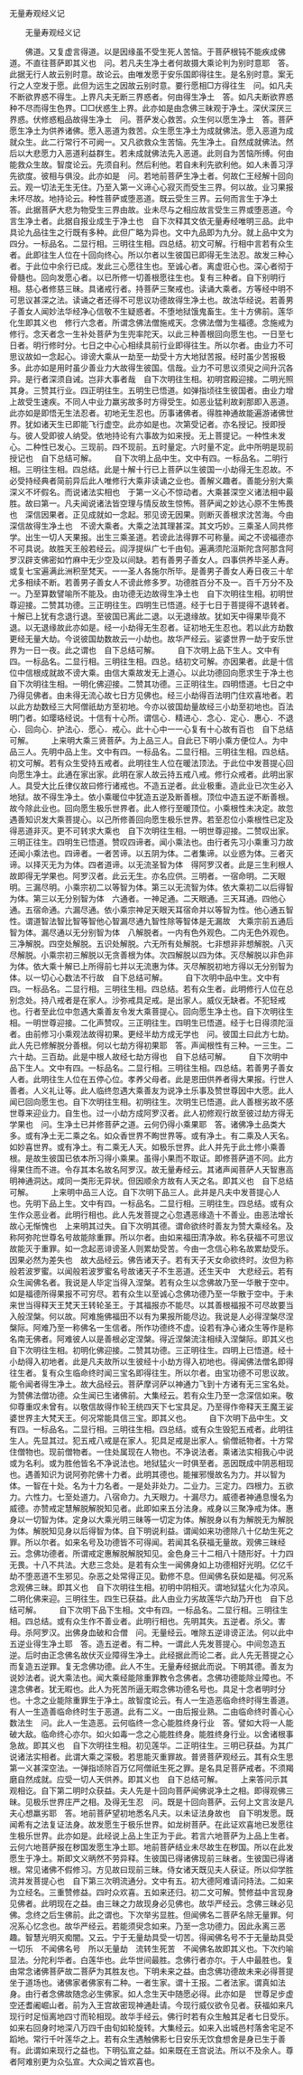   无量寿观经义记
　　




　　无量寿观经义记

　　佛道。又复虚言得道。以是因缘虽不受生死人苦恼。于菩萨根钝不能疾成佛道。不直往菩萨即其义也　问。若凡夫生净土者何故摄大乘论判为别时意耶　答。此据无行人故云别时意。故论云。由唯发愿于安乐国即得往生。是名别时意。案无行之人空发于愿。此但为远生之因故云别时意。要行愿相□方得往生　问。如凡夫不断欲界惑不得生。上界凡夫无断三界惑者。何由得生净土　答。如凡夫断欲界惑种不尽而得生色界。□□伏惑生上界。此亦如是由念佛三昧观于净土。深伏深厌三界惑。伏修惑粗品故得生净土　问。菩萨发心救苦。众生何以愿生净土　答。菩萨愿生净土为供养诸佛。愿入恶道为救苦。众生愿生净土为成就佛法。愿入恶道为成就众生。此二行常行不可阙一。又凡欲救众生苦恼。先生净土。自然成就佛法。然后以大悲愿力入恶道利益群生。若未成就佛法先入恶道。此则自为苦恼所缚。何由能救众生故。智度论云。先须自利。然后利他。若自未利先欲利他。如人未善习浮先欲度。彼相与俱没。此亦如是　问。若地前菩萨生净土者。何故仁王经解十回向云。观一切法无生无住。乃至入第一义谛心心寂灭而受生三界。何以故。业习果报未坏尽故。地持论云。种性菩萨或堕恶道。既云受生三界。云何而言生于净土　答。此据菩萨大悲为物受生三界由故。业未尽与之相应故言受生三界或堕恶道。今言生净土者。此据自报业成生于净土也　自下次释其文依无量寿经唯明三品。此中具论九品往生之行既有多种。此但广略为异也。文中九品即为九分。就上品中文为四分。一标品名。二显行相。三明往生相。四总结。初文可解。行相中言若有众生者。此即往生人位在十回向终心。所以尔者以生彼国已即得无生法忍。故发三种心者。于此位中余行已成。发此三心愿往生也。至诚心者。离虚诳心也。深心者彻于骨髓也。回向发愿心者。以已所修一切善根愿往生也。复有三种者。自下别明行相。慈心者修慈三昧。具诸戒行者。持菩萨三聚戒也。读诵大乘者。方等经中明不可思议甚深之法。读诵之者还得不可思议功德故得生净土也。故法华经说。若善男子善女人闻妙法华经净心信敬不生疑惑者。不堕地狱饿鬼畜生。生十方佛前。莲华化生即其义也　修行六念者。所谓念佛法僧施戒天。念佛法僧为生福德。念施戒为修行。念天者念一生补处菩萨为生兜率陀天。以此三种善根回向愿生也。一日至七日者。明行修时分。七日之中心心相续具前行业即得往生。所以尔者。由业力不可思议故如一念起心。诽谤大乘从一劫至一劫受十方大地狱苦报。经时虽少苦报极多。此亦如是用时虽少善业力大故得生彼国。信哉。业力不可思议须臾之间升沉各异。是行者深须自诫。岂非大事者哉　自下次明往生相。初明宫殿迎接。二明光照其身。三赞其行业。四正明往生。五明生已悟道。如弹指顷往生彼国者。由业力增上故受生速疾。不同人中业力羸劣故多时方得受生。如恶业猛利故刹那即入恶道。此亦如是即悟无生法忍者。初地无生忍也。历事诸佛者。得胜神通故能遍游诸佛世界。犹如诸天生已即能飞行虚空。此亦如是也。次第受记者。亦名授记。授即授与。彼人受即彼人纳受。依地持论有六事故为如来授。无上菩提记。一种性未发心。二种性已发心。三现前。四不现前。五时量定。六时量不定。此中所明是现前授记也　自下总结可解。
　　自下次明上品中生。文中有四。一标品名。二明行相。三明往生相。四总结。此是十解十行已上菩萨以生彼国一小劫得无生忍故。不必受持经典者简前异后此人唯修行大乘非读诵之业也。善解义趣者。善能分别大乘深义不坏假名。而说诸法实相也　于第一义心不惊动者。大乘甚深空义诸法相中最胜。故曰第一。凡夫闻说诸法皆空理与情反故生惊怖。菩萨闻之妙达心原不生怖畏也　深信因果者。正见成就如一念起。邪见谤无因果。则断灭善根求沈苦海。今由深信故得生净土也　不谤大乘者。大乘之法其理甚深。其文巧妙。三乘圣人同共修学。出生一切人天果报。出生三乘圣道。若谤此法得罪不可称量。闻之不谤福德亦不可具说。故胜天王般若经云。阎浮提纵广七千由旬。遍满须陀洹斯陀含阿那含阿罗汉辟支佛密如竹麻中无少空及以间缺。若有善男子善女人。四事供养毕圣人寿。或复七宝遍满此洲积至梵天。一一圣人各施尔所毕。是善男子善女人寿日夜三十牟尤多相续不断。若善男子善女人不谤此修多罗。功德胜百分不及一。百千万分不及一。乃至算数譬喻所不能及。由功德无边故得生净土也　自下次明往生相。初明世尊迎接。二赞其功德。三正明往生。四明生已悟道。经于七日于菩提得不退转者。十解已上犹有念退行退。至彼国已离此二退。以无退缘故。犹如天中得果毕竟不退。以无退缘故此亦如是。经一小劫得无生忍者。证初地无生忍也。若以此方劫数更经无量大劫。今说彼国劫数故云一小劫也。故华严经云。娑婆世界一劫于安乐世界为一日一夜。此之谓也　自下总结可解。
　　自下次明上品下生人。文中有四。一标品名。二显行相。三明往生相。四总。结初文可解。亦因果者。此是十信位中信根成就故不谤大乘。由信大乘故发无上道心。以此功德回向愿求生于净土也　自下次明往生相。一明化佛迎接。二赞其功德。三正明往生。四明悟道。七日之中乃得见佛者。由未得无流心故七日方见佛也。经三小劫得百法明门住欢喜地者。若以此方劫数经三大阿僧祇劫方至初地。今亦以彼国劫量故经三小劫至初地也。百法明门者。如璎珞经说。十信有十心所。谓信心．精进心．念心．定心．惠心．不退心．回向心．护法心．愿心．戒心。此十心中一一心复有十心故有百也　自下总结可解。
　　上来明大乘三贤菩萨。为上品三人。自此已下明小乘方便位人。为中品三人。先明中品上生。文中有四。一标品名。二显行相。三明往生相。四总结。初文可解。若有众生受持五戒者。此明往生人位在暖法顶法。于此位中发菩提心回向愿生净土。此通在家出家。此明在家人故云持五戒八戒。修行众戒者。此明出家人。具受大比丘律仪故曰修行诸戒也。不造五逆者。此业极重。造此业已次生必入地狱。故不得生净土。依小乘暖位中犹造五逆及断善根。顶位中造五逆不断善根。故今除此业也。回向愿生极乐世界者。此人修行至暖顶位。小乘根性未决定。故忽遇善知识发大乘菩提心。以己所修善回向愿生极乐世界。若至忍位小乘根性已定及得恶道非灭。更不可转求大乘也　自下次明往生相。一明世尊迎接。二赞叹出家。三明正往生。四明生已悟道。赞叹四谛者。闻小乘法也。由行者先习小乘重习力故还闻小乘法也。四谛者。一者苦谛。以五阴为体。二者集谛。以业惑为体。三者灭谛。以择灭无为为体。四者道谛。以无流圣智为体　得阿罗汉者。此是三生利根人故即得无学果也。阿罗汉者。此云无生。亦名应供。三明者。一宿命明。二天眼明。三漏尽明。小乘宗初二以等智为体。第三以无流智为体。依大乘初二以后得智为体。第三以无分别智为体　六通者。一神足通。二天眼通。三天耳通。四他心通。五宿命通。六漏尽通。依小乘宗神足天眼天耳宿命并以等智为性。他心通五智性。谓道智法智比智等智他心智漏尽通九智性除等智体是无漏故　大乘宗前五通后智为体。漏尽通以无分别智为体　八解脱者。一内有色外观色。二内无色外观色。三净解脱。四空处解脱。五识处解脱。六无所有处解脱。七非想非非想解脱。八灭尽解脱。小乘宗初三解脱以无贪善根为体。次四解脱以四为体。灭尽解脱以非色非为体。依大乘十解已上所得前七并以无流惠为体。灭尽解脱初地方得以无分别智为体。以一切心心数法不行故　自下总结可解。
　　自下次明中品中生。文中有四。一标品名。二显行相。三明往生相。四总结。若有众生者。此明修行人位在总别念处。持八戒者是在家人。沙弥戒具足戒。是出家人。威仪无缺者。不犯轻戒也。行者至此位中忽遇大乘善友令发大乘菩提心。回向愿生净土也。自下次明往生相。一明世尊迎接。二化声赞叹。三正明往生。四明生已悟道。经于七日得须陀洹者。由前修习小乘观法故得初果。更经半劫方成无学也　问。彼国土曰此方七劫。此人先已修解脱分善根。何以七劫方得初果耶　答。声闻根性有三种。一三生。二六十劫。三百劫。此是中根人故经七劫方得也　自下总结可解。
　　自下次明中品下生人。文中有四。一标品名。二显行相。三明往生相。四总结。若善男子善女人者。此明往生人位在五停心位。孝养父母者。此是恩田供养者得大果报。行世人善者。人义礼让等。此人临终忽遇大乘善友为说净土乐事及赞世尊因中大愿。此人闻已回向愿生也。自下次明往生相。初明往生。次明生已悟道。此人善根劣故不感世尊来迎业力。自生也。过一小劫方成阿罗汉者。此人初修观行故至彼过劫方得无学果也　问。生净土已并修菩萨之道。云何仍得小乘果耶　答。诸佛净土品类大多。或有净土无二乘之名。如众香世界不眴世界等。或有净土。有二乘及人天名。如妙喜世界。或有净土。有二乘无人天。如极乐世界。此人并先于此土修小乘善根。是故生彼国已依本所习得小乘果。虽得小果而不取证。即修菩萨道不同。此方得果住而不进。令存其本名故名阿罗汉。故无量寿经云。其诸声闻菩萨人天智惠高明神通洞达。咸同一类形无异状。但因顺余方故有人天之名。即其义也　自下总结可解。
　　上来明中品三人讫。自下次明下品三人。此并是凡夫中发菩提心人也。先明下品上生。文中有四。一标品名。二显行相。三明往生。四总结。或有众生作众恶业者。此明行相也。此人先发菩提之心忽遇恶缘造十不善业。由恶法增长故心无惭愧也　上来明其过失。自下次明其德。谓命欲终时善友为赞大乘经名。及称阿弥陀世尊名号故能除重罪。所以尔者。由如来福田清净故。称名获福不可思议故能灭于重罪。如一念起恶诽谤圣人则累劫受苦。今由一念信心称名故累劫受乐。因果必然为差失也　故大品经云。佛告诸天子。若有天子天女命欲终时。汝但为称般若波罗蜜。以闻般若波罗蜜名号故诸天子不生恶道。还生天中　大悲经云。若有众生闻佛名者。我说是人毕定当得入涅槃。若有众生以念佛故乃至一华散于空中。如是福德所得果报不可穷尽。若有众生以至诚心念佛功德乃至一华散于空中。于未来世当得释天王梵天王转轮圣王。于其福报亦不能尽。以其善根福报不可尽故要当入般涅槃。何以故。阿难施佛福田不以有为果报所能尽边。我说是人必得涅槃尽涅槃际。阿难乃至一称佛名一生信者。所作功德终不虚。设若有净心诸众生等作是称名南无佛者。阿难彼人以是善根必定涅槃。得近涅槃流注相续入涅槃际。即其义也　自下次明往生相。初明化佛迎接。二赞其功德。三正明往生。四明上已悟道。经十小劫得入初地者。此是凡夫故所以生彼经十小劫方得入初地也。得闻佛法僧名即得往生者。复有众生临命终时闻三宝名即得往生。所以尔者。由宝功德不可思议故。能令闻者得生净土。故大品经云。菩萨摩诃萨以神通力飞到十方诸有无三宝名处。为赞佛法僧功德。众生闻已生诸佛前。大集经云。若有众生乃至一念深信如来。敬仰尊重叹未曾有。以敬信故得作轮王统四天下七宝具足。乃至得作帝释天王魔王娑婆世界主大梵天王。何况常能具信三宝。即其义也。
　　自下次明下品中生。文有四。一标品名。二显行相。三明往生相。四总结。或有众生毁犯五戒者。此明往生人。先显其过。犯五戒八戒是在家人。犯具足戒是出家人。偷僧祇物者。十方常住僧物也。现前僧物者。一住处属现在人物也。不净说法者。乘诸法实相我心中说或为名利。或为胜他皆名不净说法也。地狱猛火一时俱至者。恶因既成中阴恶相现也。遇善知识为说阿弥陀佛十力者。此明其德也。能摧邪慢故名为力。并以智为体。一智在十处。名为十力名者。一是处非处力。二业力。三定力。四根力。五欲力。六性力。七至处道力。八宿命力。九天眼力。十漏尽力。威德者神通息慢名为威德。亦赞戒定慧解脱解脱知见者。此即如来五分法身。戒身以三聚净戒为体。惠身以一切智为体。定身以大乘光明三昧等一切定为体。解脱身以有为解脱无为解脱为体。解脱知见身以后得智为体。自下明说利益。谓闻如来功德除八十亿劫生死之罪。所以尔者。如来名号及功德皆不可得闻。若闻其名获福无量故。观佛三昧经云。念佛功德者。所谓戒定惠解脱解脱知见。金色身三十二相八十随形好。十力四无畏。十八不共法。大悲三念处。是若有众生一闻佛身如上功德相好光明。亿亿千劫不堕恶道不生邪见。杂恶之处常得正见。勤修不息。但闻佛名获如是福。何况系念观佛三昧。即其义也　自下次明往生相。初明中阴相灭。谓地狱猛火化为凉风。二明化佛来迎。三明往生。四生已获益。此人由业力劣故莲华六劫乃开也　自下总结可解。
　　自下次明下品下生相。文中有四。一标品名。二显行相。三明往生相。四总结。或有众生作不善业者。此明行相也。先明其失。五逆者。杀父。害母。杀阿罗汉。出佛身血破和合僧　问。无量经云。唯除五逆诽谤正法。何以此中五逆业得生净土耶　答。造五逆者。有二种。一谓此人先发菩提心。中间忽造五逆。后时由正念佛名故伏灭业障得生净土。此经据此而论二者。此人先无菩提之心而复造五逆罪。复无念佛功德。此人不生。无量寿经据此而说。下明其德。善友为说妙法者。说大乘法也。闻大乘经能除重罪教令念佛者。念佛功德能除业障也。不遑念佛者。犹无暇也。此人为死苦所逼无暇念佛功德名号也。具足十念者明时分也。十念之业能除重罪生于净土。故智度论云。有人一生造恶临命终时得生善道。有人一生造善临命终时生于恶道。此有二义。一由后报业熟。二由临命终时善心心数法生　问。此人一生造恶。云何临终一念心能胜终身行业　答。譬如大将一人能破大敌。临命终心亦尔。如火如毒一念之心能胜终身。能胜终身行业。以舍诸根事急故。即其义也　自下次明往生相。初见莲华。二正明往生。三明已获益。为其广说诸法实相者。此谓大乘之深极。若思能灭重罪故。普贤菩萨观经云。其有众生思第一义甚深空法。一弹指顷除百万亿阿僧祇生死之罪。是名具足菩萨戒者。不须羯磨自然成就。应受一切人天供养。即其义也　自下总结可解。
　　上来答问示其观相讫。自下第二明时众获益。夫人先是十回向菩萨闻佛说净土之相。即得观佛三昧。见极乐世界庄严之相。及得无生忍　问。既是十回向菩萨。云何上文言汝是凡夫心想羸劣耶　答。地前菩萨望初地悉名凡夫。以未证法身故也　自下明发愿。既闻希有之法复证法身。故发愿生于极乐世界。如龙树菩萨。在此证欢喜地已发愿往生极乐世界。此亦如是。此经说上品上生正为于此。若言六地菩萨为上品上生者。云何六地菩萨报在秽国发愿生净土耶。地前菩萨结业未尽故生在秽国。所以在此发愿生于净土。斯即文义昞然不劳异释。生彼国已得诸佛现前三昧者。生彼国已得诸根。常见诸佛不假修习。方见故曰现前三昧。侍女诸天既见夫人获证。所以仰学胜流并发菩提心也　自下第三次明流通分。文中有五。初大德阿难请问持法。二如来为立经名。三重赞修益。四时众欢喜。五如来还归。初二文可解。赞修益中言现身见佛者。此明现在之益。由三昧之力故现身必见佛也。故华严经云。念佛三昧必见佛。念终之后生佛前。此之谓也。下次举劣显胜。但闻佛名二菩萨名除无量罪。何况系心忆念也。故华严经云。若能须臾念如来。乃至一念功德力。因此永离三恶趣。智慧光明灭痴闇。又云。宁于无量劫具受一切苦。得闻佛名号不于无量劫具受一切乐　不闻佛名号　所以无量劫　流转生死苦　不闻佛名故即其义也。下次约喻显法。分陀利华者。白莲华也。此华世间最胜。念佛行者亦尔。于人中最胜也。复由常念诸佛菩萨故二菩萨为其胜友也。下明未来之益。由念佛功德故未来必得菩提坐于道场也。诸佛家者佛家有二种。一者生家。谓十王报。二者法家。谓真如法身。由行者念佛故随念必生佛家。如人念生天中随愿必得。此亦如是　世尊足步虚空还耆阇崛山者。前为入王宫故密现神通赴请。今现行威仪欲令见者。获福如来凡现行时足恒离地四寸而轮相现。故华手经云。佛行时若有众生触其足者七日受乐。如来右回身时地深八万四千由旬如轮旋转。大集经云。如来入出城邑村落舍宅足不蹈地。常行千叶莲华之上。若有众生遇触佛影七日安乐无饮食想舍是身已生于善有。此谓如来现行之益也。下明弘宣之益。如来既在王宫说法。所以不及余人。尊者阿难别更为众弘宣。大众闻之皆欢喜也。

